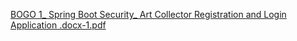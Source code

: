 [BOGO 1_ Spring Boot Security_ Art Collector Registration and Login Application .docx-1.pdf](https://github.com/user-attachments/files/16138853/BOGO.1_.Spring.Boot.Security_.Art.Collector.Registration.and.Login.Application.docx-1.pdf)
